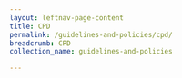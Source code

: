 ```yaml
---
layout: leftnav-page-content
title: CPD
permalink: /guidelines-and-policies/cpd/
breadcrumb: CPD
collection_name: guidelines-and-policies

---
```

